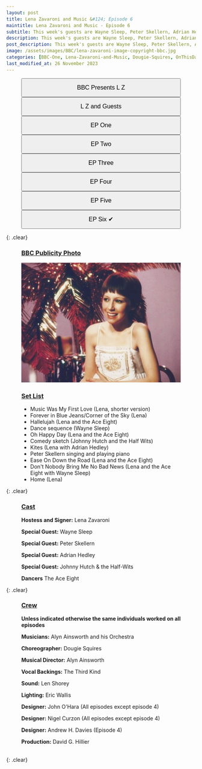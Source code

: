 ```yaml
---
layout: post
title: Lena Zavaroni and Music &#124; Episode 6
maintitle: Lena Zavaroni and Music - Episode 6
subtitle: This week's guests are Wayne Sleep, Peter Skellern, Adrian Hedley and Johnny Hutch & the Half-Wits
description: This week's guests are Wayne Sleep, Peter Skellern, Adrian Hedley and Johnny Hutch & the Half-Wits.
post_description: This week's guests are Wayne Sleep, Peter Skellern, Adrian Hedley and Johnny Hutch & the Half-Wits.
image: /assets/images/BBC/lena-zavaroni-image-copyright-bbc.jpg
categories: [BBC-One, Lena-Zavaroni-and-Music, Dougie-Squires, OnThisDay27June]
last_modified_at: 26 November 2023
---
```


<figure class="fig3">
<a href="/1979-04-01-bbc-presents-lena-zavaroni"><button class="width"><big>BBC Presents L Z</big></button></a>
<a href="/1979-04-08-lena-zavaroni-and-guests"><button class="width"><big>L Z and Guests</big></button></a>
<a href="/1979-05-23-lena-zavaroni-and-music"><button class="width"><big>EP One</big></button></a>
<a href="/1979-05-30-lena-zavaroni-and-music"><button class="width"><big>EP Two</big></button></a>
<a href="/1979-06-06-lena-zavaroni-and-music"><button class="width"><big>EP Three</big></button></a>
<a href="/1979-06-13-lena-zavaroni-and-music"><button class="width"><big>EP Four</big></button></a>
<a href="/1979-06-20-lena-zavaroni-and-music"><button class="width"><big>EP Five</big></button></a>
<a href="/1979-06-27-lena-zavaroni-and-music"><button class="width"><big>EP Six &#x2714;</big></button></a>
</figure>

{: .clear}

<figure class="fig1">
<h3 id="infobox1"><a href="#infobox1">BBC Publicity Photo</a></h3>
<img src="/assets/images/BBC/lena-zavaroni-image-copyright-bbc.jpg" class="full-width">
</figure>

<figure class="fig2">
<h3 id="infobox2"><a href="#infobox2">Set List</a></h3>
<ul>
<li>Music Was My First Love (Lena, shorter version)</li>
<li>Forever in Blue Jeans/Corner of the Sky (Lena)</li>
<li>Hallelujah (Lena and the Ace Eight)</li>
<li>Dance sequence (Wayne Sleep)</li>
<li>Oh Happy Day (Lena and the Ace Eight)</li>
<li>Comedy sketch (Johnny Hutch and the Half Wits)</li>
<li>Kites (Lena with Adrian Hedley)</li>
<li>Peter Skellern singing and playing piano</li>
<li>Ease On Down the Road (Lena and the Ace Eight)</li>
<li>Don't Nobody Bring Me No Bad News (Lena and the Ace Eight with Wayne Sleep)</li>
<li>Home (Lena)</li>
</ul>
</figure>

{: .clear}

<figure class="fig3">
<h3 id="infobox3"><a href="#infobox3">Cast</a></h3>
<p><strong>Hostess and Signer:</strong> Lena Zavaroni</p>
<p><strong>Special Guest:</strong> Wayne Sleep</p>
<p><strong>Special Guest:</strong> Peter Skellern</p>
<p><strong>Special Guest:</strong> Adrian Hedley</p>
<p><strong>Special Guest:</strong> Johnny Hutch & the Half-Wits</p>
<p><strong>Dancers</strong> The Ace Eight</p>
</figure>

{: .clear}

<figure class="fig3">
<h3 id="infobox4"><a href="#infobox4">Crew</a></h3>
<p><strong>Unless indicated otherwise the same individuals worked on all episodes</strong></p>
<p><strong>Musicians:</strong> Alyn Ainsworth and his Orchestra</p>
<p><strong>Choreographer:</strong> Dougie Squires</p>
<p><strong>Musical Director:</strong> Alyn Ainsworth</p>
<p><strong>Vocal Backings:</strong> The Third Kind</p>
<p><strong>Sound:</strong> Len Shorey</p>
<p><strong>Lighting:</strong> Eric Wallis</p>
<p><strong>Designer:</strong> John O'Hara (All episodes except episode 4)</p>
<p><strong>Designer:</strong> Nigel Curzon (All episodes except episode 4)</p>
<p><strong>Designer:</strong> Andrew H. Davies (Episode 4)</p>
<p><strong>Production:</strong> David G. Hillier</p>
</figure>

<br />{: .clear}

<style>
.width {width:24%; height:40px;}
@media (orientation: portrait) {.width {width:100%; height:50px;}}
</style>

